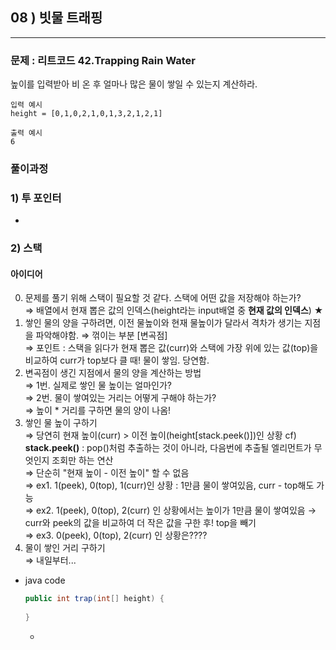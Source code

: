 ## 08 ) 빗물 트래핑

---
### 문제 : 리트코드 42.Trapping Rain Water
높이를 입력받아 비 온 후 얼마나 많은 물이 쌓일 수 있는지 계산하라.

```
입력 예시
height = [0,1,0,2,1,0,1,3,2,1,2,1]

출력 예시
6
```

### 풀이과정
### 1) 투 포인터
+ 

### 2) 스택
#### 아이디어
0. 문제를 풀기 위해 스택이 필요할 것 같다. 스택에 어떤 값을 저장해야 하는가?   
    ⇒ 배열에서 현재 뽑은 값의 인덱스(height라는 input배열 중 <b>현재 값의 인덱스</b>) ★
1. 쌓인 물의 양을 구하려면, 이전 물높이와 현재 물높이가 달라서 격차가 생기는 지점을 파악해야함. ⇒ 꺾이는 부분 [변곡점]   
   ⇒ 포인트 : 스택을 읽다가 현재 뽑은 값(curr)와 스택에 가장 위에 있는 값(top)을 비교하여 curr가 top보다 클 때! 물이 쌓임. 당연함.     
2. 변곡점이 생긴 지점에서 물의 양을 계산하는 방법   
   ⇒ 1번. 실제로 쌓인 물 높이는 얼마인가?   
   ⇒ 2번. 물이 쌓여있는 거리는 어떻게 구해야 하는가?   
   ⇒ 높이 * 거리를 구하면 물의 양이 나옴!
3. 쌓인 물 높이 구하기   
   ⇒ 당연히 현재 높이(curr) > 이전 높이(height[stack.peek()])인 상황 cf) <b>stack.peek()</b> : pop()처럼 추출하는 것이 아니라, 다음번에 추출될 엘리먼트가 무엇인지 조회만 하는 연산   
   ⇒ 단순히 "현재 높이 - 이전 높이" 할 수 없음   
   ⇒ ex1. 1(peek), 0(top), 1(curr)인 상황 : 1만큼 물이 쌓여있음, curr - top해도 가능   
   ⇒ ex2. 1(peek), 0(top), 2(curr) 인 상황에서는 높이가 1만큼 물이 쌓여있음 → curr와 peek의 값을 비교하여 더 작은 값을 구한 후! top을 빼기   
   ⇒ ex3. 0(peek), 0(top), 2(curr) 인 상황은????
4. 물이 쌓인 거리 구하기   
   ⇒ 내일부터...
*  java code
    ```java
    public int trap(int[] height) {
        
    }
    ```
      * 